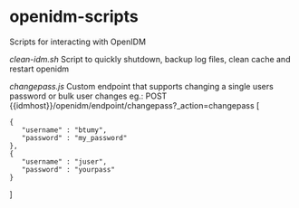 # openidm-scripts
Scripts for interacting with OpenIDM

*clean-idm.sh*
Script to quickly shutdown, backup log files, clean cache and restart openidm

*changepass.js*
Custom endpoint that supports changing a single users password or bulk user changes
eg.:
POST {{idmhost}}/openidm/endpoint/changepass?_action=changepass
[
    
    {
       "username" : "btumy",
       "password" : "my_password"
    },
    {
       "username" : "juser",
       "password" : "yourpass"
    }
]
